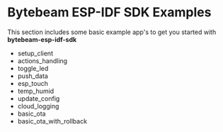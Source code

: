 # Bytebeam ESP-IDF SDK Examples

This section includes some basic example app's to get you started with **bytebeam-esp-idf-sdk**

- setup_client
- actions_handling
- toggle_led
- push_data
- esp_touch
- temp_humid
- update_config
- cloud_logging
- basic_ota
- basic_ota_with_rollback
